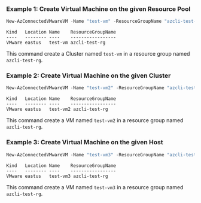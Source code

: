 ### Example 1: Create Virtual Machine on the given Resource Pool
```powershell
New-AzConnectedVMwareVM -Name "test-vm" -ResourceGroupName "azcli-test-rg" -SubscriptionId "204898ee-cd13-4332-b9d4-55ca5c25496d" -Location "eastus" -ExtendedLocationName "/subscriptions/204898ee-cd13-4332-b9d4-55ca5c25496d/resourcegroups/azcli-test-rg/providers/microsoft.extendedlocation/customlocations/azcli-test-cl" -ExtendedLocationType "CustomLocation" -VCenterId "/subscriptions/204898ee-cd13-4332-b9d4-55ca5c25496d/resourceGroups/azcli-test-rg/providers/Microsoft.ConnectedVMwarevSphere/VCenters/azcli-test-vc" -PlacementProfileResourcePoolId "/subscriptions/204898ee-cd13-4332-b9d4-55ca5c25496d/resourceGroups/azcli-test-rg/providers/Microsoft.ConnectedVMwarevSphere/resourcepools/test-rp" -TemplateId "/subscriptions/204898ee-cd13-4332-b9d4-55ca5c25496d/resourceGroups/azcli-test-rg/providers/Microsoft.ConnectedVMwarevSphere/virtualMachineTemplates/test-vmtmpl"
```

```output
Kind   Location Name    ResourceGroupName
----   -------- ----    -----------------
VMware eastus   test-vm azcli-test-rg
```

This command create a Cluster named `test-vm` in a resource group named `azcli-test-rg`.

### Example 2: Create Virtual Machine on the given Cluster
```powershell
New-AzConnectedVMwareVM -Name "test-vm2" -ResourceGroupName "azcli-test-rg" -SubscriptionId "204898ee-cd13-4332-b9d4-55ca5c25496d" -Location "eastus" -ExtendedLocationName "/subscriptions/204898ee-cd13-4332-b9d4-55ca5c25496d/resourcegroups/azcli-test-rg/providers/microsoft.extendedlocation/customlocations/azcli-test-cl" -ExtendedLocationType "CustomLocation" -VCenterId "/subscriptions/204898ee-cd13-4332-b9d4-55ca5c25496d/resourceGroups/azcli-test-rg/providers/Microsoft.ConnectedVMwarevSphere/VCenters/azcli-test-vc" -PlacementProfileClusterId "/subscriptions/204898ee-cd13-4332-b9d4-55ca5c25496d/resourceGroups/azcli-test-rg/providers/Microsoft.ConnectedVMwarevSphere/resourcepools/test-cluster" -TemplateId "/subscriptions/204898ee-cd13-4332-b9d4-55ca5c25496d/resourceGroups/azcli-test-rg/providers/Microsoft.ConnectedVMwarevSphere/virtualMachineTemplates/test-vmtmpl"
```

```output
Kind   Location Name    ResourceGroupName
----   -------- ----    -----------------
VMware eastus   test-vm2 azcli-test-rg
```

This command create a VM named `test-vm2` in a resource group named `azcli-test-rg`.

### Example 3: Create Virtual Machine on the given Host
```powershell
New-AzConnectedVMwareVM -Name "test-vm3" -ResourceGroupName "azcli-test-rg" -SubscriptionId "204898ee-cd13-4332-b9d4-55ca5c25496d" -Location "eastus" -ExtendedLocationName "/subscriptions/204898ee-cd13-4332-b9d4-55ca5c25496d/resourcegroups/azcli-test-rg/providers/microsoft.extendedlocation/customlocations/azcli-test-cl" -ExtendedLocationType "CustomLocation" -VCenterId "/subscriptions/204898ee-cd13-4332-b9d4-55ca5c25496d/resourceGroups/azcli-test-rg/providers/Microsoft.ConnectedVMwarevSphere/VCenters/azcli-test-vc" -PlacementProfileHostId "/subscriptions/204898ee-cd13-4332-b9d4-55ca5c25496d/resourceGroups/azcli-test-rg/providers/Microsoft.ConnectedVMwarevSphere/resourcepools/test-rp" -TemplateId "/subscriptions/204898ee-cd13-4332-b9d4-55ca5c25496d/resourceGroups/azcli-test-rg/providers/Microsoft.ConnectedVMwarevSphere/virtualMachineTemplates/test-vmtmpl"
```

```output
Kind   Location Name    ResourceGroupName
----   -------- ----    -----------------
VMware eastus   test-vm3 azcli-test-rg
```

This command create a VM named `test-vm3` in a resource group named `azcli-test-rg`.